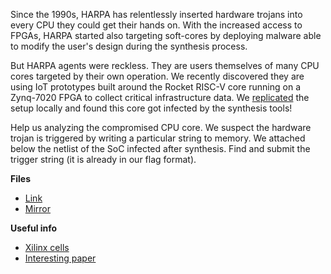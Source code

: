 
Since the 1990s, HARPA has relentlessly inserted hardware trojans into every CPU they could get their hands on. With the increased access to FPGAs, HARPA started also targeting soft-cores by deploying malware able to modify the user's design during the synthesis process.

But HARPA agents were reckless. They are users themselves of many CPU cores targeted by their own operation. We recently discovered they are using IoT prototypes built around the Rocket RISC-V core running on a Zynq-7020 FPGA to collect critical infrastructure data. We [replicated](https://github.com/rf-hw-team/fpga-zynq) the setup locally and found this core got infected by the synthesis tools!

Help us analyzing the compromised CPU core. We suspect the hardware trojan is triggered by writing a particular string to memory. We attached below the netlist of the SoC infected after synthesis. Find and submit the trigger string (it is already in our flag format).

**Files**

 * [Link](https://cloud.ufscar.br:8080/v1/AUTH_c93b694078064b4f81afd2266a502511/static.pwn2win.party/hardware_trojan_pt1_0c3eea51be93e6007f28451b6bd187d533013fe74c0249f6ec12e777869d258a.gz)
 * [Mirror](https://static.pwn2win.party/hardware_trojan_pt1_0c3eea51be93e6007f28451b6bd187d533013fe74c0249f6ec12e777869d258a.gz)

**Useful info**

 * [Xilinx cells](https://github.com/YosysHQ/yosys/tree/master/techlibs/xilinx)
 * [Interesting paper](http://www.cse.cuhk.edu.hk/~qxu/zhang-dac13.pdf)

